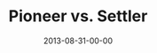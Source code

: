 ---
layout: message
category: message
series: "Go Forth"
title: "Pioneer vs. Settler"
date: 2013-08-31-00-00
message_id: 809
sc-permalink-url: "http://soundcloud.com/crdschurch/pioneer-vs-settler"
audio: "http://s3.amazonaws.com/crossroads-media/messages/audio/go_forth_02.mp3"
audio-duration: "40:59"
program: "http://s3.amazonaws.com/crossroads-media/documents/08_31-9_1_13Program_LO.pdf"
description: "Chuck Mingo talks about how a good team needs both pioneers and settlers."
video: "http://s3.amazonaws.com/crossroads-media/messages/video/go_forth_02.mp4"
video-duration: "41:04"
yt-video-id: "eEckHfvqSDQ"
video-image: "http://s3.amazonaws.com/crossroads-media/images/go_forth_02_still.jpg"
tag: 
 - mingo
 - crossroads-church
 - chuck-mingo
 - program
explicit: false
---